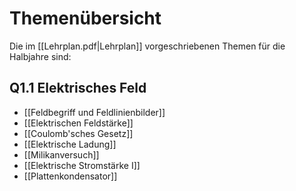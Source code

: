 
# Themenübersicht
Die im [[Lehrplan.pdf|Lehrplan]] vorgeschriebenen Themen für die Halbjahre sind:

## Q1.1 Elektrisches Feld
- [[Feldbegriff und Feldlinienbilder]]
- [[Elektrischen Feldstärke]]
- [[Coulomb'sches Gesetz]]
- [[Elektrische Ladung]]
- [[Milikanversuch]]
- [[Elektrische Stromstärke I]]
- [[Plattenkondensator]]
